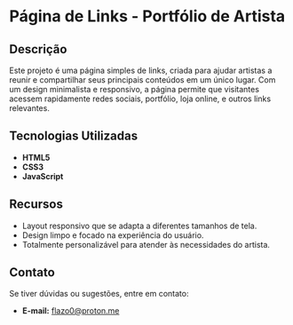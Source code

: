 # Página de Links - Portfólio de Artista  

## Descrição  
Este projeto é uma página simples de links, criada para ajudar artistas a reunir e compartilhar seus principais conteúdos em um único lugar. Com um design minimalista e responsivo, a página permite que visitantes acessem rapidamente redes sociais, portfólio, loja online, e outros links relevantes.  

## Tecnologias Utilizadas  
- **HTML5**  
- **CSS3**  
- **JavaScript**  

## Recursos  
- Layout responsivo que se adapta a diferentes tamanhos de tela.  
- Design limpo e focado na experiência do usuário.  
- Totalmente personalizável para atender às necessidades do artista.  

## Contato  
Se tiver dúvidas ou sugestões, entre em contato:  
- **E-mail:** flazo0@proton.me
